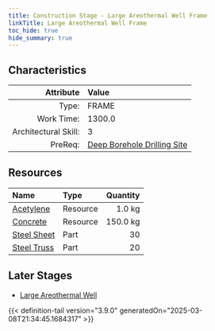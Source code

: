 ```yaml
---
title: Construction Stage - Large Areothermal Well Frame
linkTitle: Large Areothermal Well Frame
toc_hide: true
hide_summary: true
---
```

<!-- This is generated by the MarsSim HelpGenertor, do not edit. -->

## Characteristics

| Attribute      | Value |
|--------:|:------|
|Type:|FRAME|
|Work Time:|1300.0|
|Architectural Skill:|3|
|PreReq:|[Deep Borehole Drilling Site](/docs/definitions/construction/deep-borehole-drilling-site)|

## Resources

| Name | Type | Quantity |
|:-----|:-----|-----:|
|[Acetylene](/docs/definitions/resource/acetylene)|Resource|1.0 kg|
|[Concrete](/docs/definitions/resource/concrete)|Resource|150.0 kg|
|[Steel Sheet](/docs/definitions/part/steel-sheet)|Part|30|
|[Steel Truss](/docs/definitions/part/steel-truss)|Part|20|

## Later Stages
- [Large Areothermal Well](/docs/definitions/construction/large-areothermal-well)



{{< definition-tail version="3.9.0" generatedOn="2025-03-08T21:34:45.1684317" >}}

